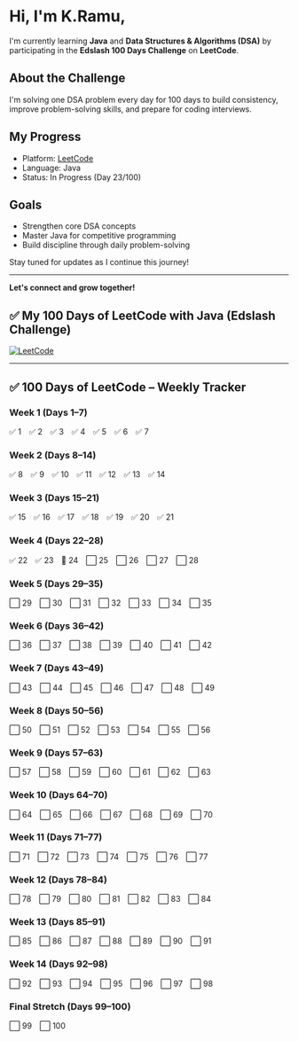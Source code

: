 # Hi, I'm K.Ramu,

I'm currently learning **Java** and **Data Structures & Algorithms (DSA)** by participating in the **Edslash 100 Days Challenge** on **LeetCode**.

## About the Challenge
I'm solving one DSA problem every day for 100 days to build consistency, improve problem-solving skills, and prepare for coding interviews.

## My Progress
- Platform: [LeetCode](https://leetcode.com)
- Language: Java
- Status: In Progress (Day 23/100)

## Goals
- Strengthen core DSA concepts
- Master Java for competitive programming
- Build discipline through daily problem-solving

Stay tuned for updates as I continue this journey!

---

**Let's connect and grow together!**

## ✅ My 100 Days of LeetCode with Java (Edslash Challenge)

[![LeetCode](https://img.shields.io/badge/LeetCode-Profile-orange?style=flat&logo=leetcode)](https://leetcode.com/kRamu_581/)

---

## ✅ 100 Days of LeetCode – Weekly Tracker

### Week 1 (Days 1–7)
✅ 1 ✅ 2 ✅ 3 ✅ 4 ✅ 5 ✅ 6 ✅ 7

### Week 2 (Days 8–14)
✅ 8 ✅ 9 ✅ 10 ✅ 11 ✅ 12 ✅ 13 ✅ 14

### Week 3 (Days 15–21)
✅ 15 ✅ 16 ✅ 17 ✅ 18 ✅ 19 ✅ 20 ✅ 21

### Week 4 (Days 22–28)
✅ 22 ✅ 23 🤍 24 ⬜ 25 ⬜ 26 ⬜ 27 ⬜ 28

### Week 5 (Days 29–35)
⬜ 29 ⬜ 30 ⬜ 31 ⬜ 32 ⬜ 33 ⬜ 34 ⬜ 35

### Week 6 (Days 36–42)
⬜ 36 ⬜ 37 ⬜ 38 ⬜ 39 ⬜ 40 ⬜ 41 ⬜ 42

### Week 7 (Days 43–49)
⬜ 43 ⬜ 44 ⬜ 45 ⬜ 46 ⬜ 47 ⬜ 48 ⬜ 49

### Week 8 (Days 50–56)
⬜ 50 ⬜ 51 ⬜ 52 ⬜ 53 ⬜ 54 ⬜ 55 ⬜ 56

### Week 9 (Days 57–63)
⬜ 57 ⬜ 58 ⬜ 59 ⬜ 60 ⬜ 61 ⬜ 62 ⬜ 63

### Week 10 (Days 64–70)
⬜ 64 ⬜ 65 ⬜ 66 ⬜ 67 ⬜ 68 ⬜ 69 ⬜ 70

### Week 11 (Days 71–77)
⬜ 71 ⬜ 72 ⬜ 73 ⬜ 74 ⬜ 75 ⬜ 76 ⬜ 77

### Week 12 (Days 78–84)
⬜ 78 ⬜ 79 ⬜ 80 ⬜ 81 ⬜ 82 ⬜ 83 ⬜ 84

### Week 13 (Days 85–91)
⬜ 85 ⬜ 86 ⬜ 87 ⬜ 88 ⬜ 89 ⬜ 90 ⬜ 91

### Week 14 (Days 92–98)
⬜ 92 ⬜ 93 ⬜ 94 ⬜ 95 ⬜ 96 ⬜ 97 ⬜ 98

### Final Stretch (Days 99–100)
⬜ 99 ⬜ 100